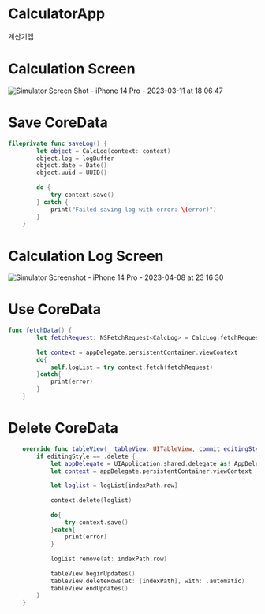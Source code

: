 # CalculatorApp
계산기앱

# Calculation Screen
![Simulator Screen Shot - iPhone 14 Pro - 2023-03-11 at 18 06 47](https://user-images.githubusercontent.com/117021317/230726085-879f0650-e356-43e9-a20c-a22225115b46.png)

# Save CoreData
``` swift
fileprivate func saveLog() {
        let object = CalcLog(context: context)
        object.log = logBuffer
        object.date = Date()
        object.uuid = UUID()
        
        do {
            try context.save()
        } catch {
            print("Failed saving log with error: \(error)")
        }
    }
```

# Calculation Log Screen
![Simulator Screenshot - iPhone 14 Pro - 2023-04-08 at 23 16 30](https://user-images.githubusercontent.com/117021317/230726092-5d8c6015-a44e-4951-b8d9-217a445e58e2.png)

# Use CoreData
``` swift
func fetchData() {
        let fetchRequest: NSFetchRequest<CalcLog> = CalcLog.fetchRequest()
        
        let context = appDelegate.persistentContainer.viewContext
        do{
            self.logList = try context.fetch(fetchRequest)
        }catch{
            print(error)
        }
    }
```

# Delete CoreData
``` swift
    override func tableView(_ tableView: UITableView, commit editingStyle: UITableViewCell.EditingStyle, forRowAt indexPath: IndexPath) {
        if editingStyle == .delete {
            let appDelegate = UIApplication.shared.delegate as! AppDelegate
            let context = appDelegate.persistentContainer.viewContext
            
            let loglist = logList[indexPath.row]
            
            context.delete(loglist)
            
            do{
                try context.save()
            }catch{
                print(error)
            }
            
            logList.remove(at: indexPath.row)
            
            tableView.beginUpdates()
            tableView.deleteRows(at: [indexPath], with: .automatic)
            tableView.endUpdates()
        }
    }
 ```

